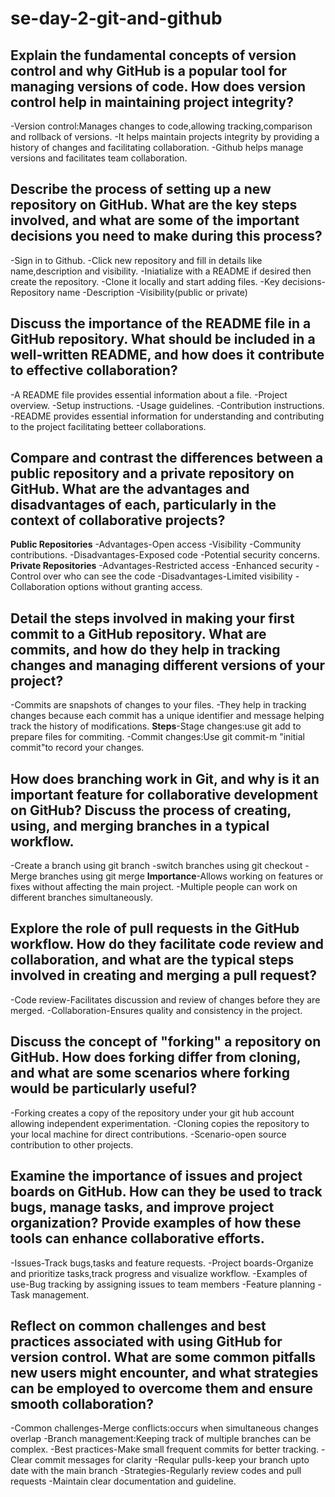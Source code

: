 # se-day-2-git-and-github
## Explain the fundamental concepts of version control and why GitHub is a popular tool for managing versions of code. How does version control help in maintaining project integrity?
-Version control:Manages changes to code,allowing tracking,comparison and rollback of versions.
-It helps maintain projects integrity by providing a history of changes and facilitating collaboration.
-Github helps manage versions and facilitates team collaboration.

## Describe the process of setting up a new repository on GitHub. What are the key steps involved, and what are some of the important decisions you need to make during this process?
-Sign in to Github.
-Click new repository and fill in details like name,description and visibility.
-Iniatialize with a README if desired then create the repository.
-Clone it locally and start adding files.
-Key decisions-Repository name
-Description
-Visibility(public or private)
## Discuss the importance of the README file in a GitHub repository. What should be included in a well-written README, and how does it contribute to effective collaboration?
-A README file provides essential information about a file.
-Project overview.
-Setup instructions.
-Usage guidelines.
-Contribution instructions.
-README provides essential information for understanding and contributing to the project facilitating betteer collaborations.

## Compare and contrast the differences between a public repository and a private repository on GitHub. What are the advantages and disadvantages of each, particularly in the context of collaborative projects?
**Public Repositories**
-Advantages-Open access
           -Visibility
           -Community contributions.
-Disadvantages-Exposed code
              -Potential security concerns.
**Private Repositories**
-Advantages-Restricted access
           -Enhanced security 
           -Control over who can see the code
-Disadvantages-Limited visibility
              -Collaboration options without granting access.

## Detail the steps involved in making your first commit to a GitHub repository. What are commits, and how do they help in tracking changes and managing different versions of your project?
-Commits are snapshots of changes to your files.
-They help in tracking changes because each commit has a unique identifier and message helping track the history of modifications.
**Steps**-Stage changes:use git add<file> to prepare files for commiting.
         -Commit changes:Use git commit-m "initial commit"to record your changes.
## How does branching work in Git, and why is it an important feature for collaborative development on GitHub? Discuss the process of creating, using, and merging branches in a typical workflow.
-Create a branch using git branch<branch-name>
-switch branches using git checkout<branch-name> 
-Merge branches using git merge<branch-name>
**Importance**-Allows working on features or fixes without affecting the main project.
              -Multiple people can work on different branches simultaneously.
## Explore the role of pull requests in the GitHub workflow. How do they facilitate code review and collaboration, and what are the typical steps involved in creating and merging a pull request?
-Code review-Facilitates  discussion and review of changes before they are merged.
-Collaboration-Ensures quality and consistency in the project.

## Discuss the concept of "forking" a repository on GitHub. How does forking differ from cloning, and what are some scenarios where forking would be particularly useful?
-Forking creates a copy of the repository under your git hub account allowing independent experimentation.
-Cloning copies the repository to your local machine for direct contributions.
-Scenario-open source contribution to other projects.
## Examine the importance of issues and project boards on GitHub. How can they be used to track bugs, manage tasks, and improve project organization? Provide examples of how these tools can enhance collaborative efforts.
-Issues-Track bugs,tasks and feature requests.
-Project boards-Organize and prioritize tasks,track progress and visualize workflow.
-Examples of use-Bug tracking by assigning issues to team members 
                -Feature planning
                -Task management.

## Reflect on common challenges and best practices associated with using GitHub for version control. What are some common pitfalls new users might encounter, and what strategies can be employed to overcome them and ensure smooth collaboration?
-Common challenges-Merge conflicts:occurs when simultaneous changes overlap
                  -Branch management:Keeping track of multiple branches can be complex. 
-Best practices-Make small frequent commits for better tracking.
               -Clear commit messages for clarity
               -Reqular pulls-keep your branch upto date with the main branch 
-Strategies-Regularly review codes and pull requests
           -Maintain clear documentation and guideline.

